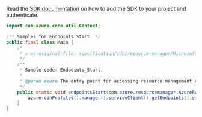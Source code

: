 Read the [SDK documentation](https://github.com/Azure/azure-sdk-for-java/blob/azure-resourcemanager_2.15.0/sdk/resourcemanager/azure-resourcemanager/README.md) on how to add the SDK to your project and authenticate.

```java
import com.azure.core.util.Context;

/** Samples for Endpoints Start. */
public final class Main {
    /*
     * x-ms-original-file: specification/cdn/resource-manager/Microsoft.Cdn/stable/2021-06-01/examples/Endpoints_Start.json
     */
    /**
     * Sample code: Endpoints_Start.
     *
     * @param azure The entry point for accessing resource management APIs in Azure.
     */
    public static void endpointsStart(com.azure.resourcemanager.AzureResourceManager azure) {
        azure.cdnProfiles().manager().serviceClient().getEndpoints().start("RG", "profile1", "endpoint1", Context.NONE);
    }
}
```
